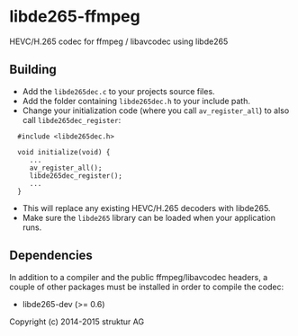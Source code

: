 # libde265-ffmpeg

HEVC/H.265 codec for ffmpeg / libavcodec using libde265

## Building
- Add the `libde265dec.c` to your projects source files.
- Add the folder containing `libde265dec.h` to your include path.
- Change your initialization code (where you call `av_register_all`) to
  also call `libde265dec_register`:

```
  #include <libde265dec.h>

  void initialize(void) {
     ...
     av_register_all();
     libde265dec_register();
     ...
  }
```
- This will replace any existing HEVC/H.265 decoders with libde265.
- Make sure the `libde265` library can be loaded when your application
  runs.

## Dependencies
In addition to a compiler and the public ffmpeg/libavcodec headers,
a couple of other packages must be installed in order to compile the
codec:
- libde265-dev (>= 0.6)

Copyright (c) 2014-2015 struktur AG
